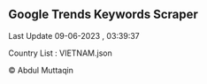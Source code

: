 

## Google Trends Keywords Scraper 
 
Last Update 09-06-2023 , 03:39:37

Country List :
VIETNAM.json



© Abdul Muttaqin 
